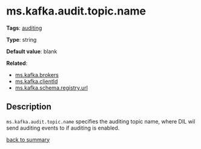 # ms.kafka.audit.topic.name

**Tags**: 
[auditing](https://github.com/linkedin/data-integration-library/blob/master/docs/parameters/categories.md#auditing-properties)

**Type**: string

**Default value**: blank

**Related**:
- [ms.kafka.brokers](https://github.com/linkedin/data-integration-library/blob/master/docs/parameters/ms.kafka.brokers.md)
- [ms.kafka.clientId](https://github.com/linkedin/data-integration-library/blob/master/docs/parameters/ms.kafka.clientId.md)
- [ms.kafka.schema.registry.url](https://github.com/linkedin/data-integration-library/blob/master/docs/parameters/ms.kafka.schema.registry.url.md)

## Description

`ms.kafka.audit.topic.name` specifies the auditing topic name, where
DIL wil send auditing events to if auditing is enabled.

[back to summary](https://github.com/linkedin/data-integration-library/blob/master/docs/parameters/summary.md#mskafkaaudittopicname)